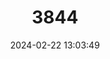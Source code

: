 ---
title: "3844"
category: "Capys penningtoni"
draft: false
date: 2024-02-22 13:03:49
languages:
  English: ["Drakensberg Protea", "Pennington's Protea"]
  Afrikaans: ["Drakensberg Suikerbossie", "Pennington-se-suikerbossie"]
---